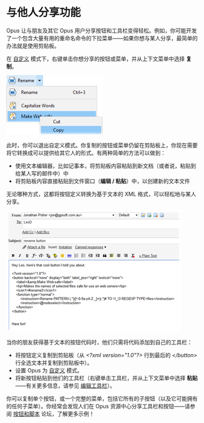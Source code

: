 # 与他人分享功能

Opus 让与朋友及其它 Opus 用户分享按钮和工具栏变得轻松。例如，你可能开发了一个包含大量有用的重命名命令的下拉菜单——如果你想与某人分享，最简单的办法就是使用剪贴板。

在 [自定义](/Manual/customize/README.zh.md) 模式下，右键单击你想分享的按钮或菜单，并从上下文菜单中选择 **复制**。

![](/Manual/images/media/share_buttons_1.png) 

此时，你可以退出自定义模式。你复制的按钮或菜单仍留在剪贴板上，你现在需要将它转换成可以提供给其它人的形式。有两种简单的方法可以做到：

- 使用文本编辑器，比如记事本，将剪贴板内容粘贴到新文档（或者说，粘贴到给某人写的邮件中）中
- 将剪贴板内容直接粘贴到文件窗口（**编辑 / 粘贴**）中，以创建新的文本文件

无论哪种方式，这都将按钮定义转换为基于文本的 XML 格式，可以轻松地与某人分享。

![](/Manual/images/media/share_buttons_2.png) 

当你的朋友获得基于文本的按钮代码时，他们只需将代码添加到自己的工具栏：

- 将按钮定义复制到剪贴板（从 *\<?xml version="1.0"?\>* 行到最后的 *\</button\>* 行全选文本并复制到剪贴板中）。
- 设置 Opus 为 [自定义](/Manual/customize/README.zh.md) 模式。
- 将新按钮粘贴到他们的工具栏（右键单击工具栏，并从上下文菜单中选择 **粘贴**——有关更多信息，请参见 [编辑工具栏]()）。

你可以复制单个按钮，或一个完整的菜单，包括它所有的子按钮（以及它可能拥有的任何子菜单）。你经常会发现人们在 Opus 资源中心分享工具栏和按钮——请参阅 [按钮和脚本](https://resource.dopus.com/c/buttons-scripts) 论坛，了解更多示例！